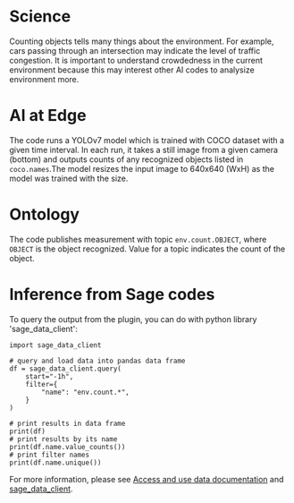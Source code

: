 # Science

Counting objects tells many things about the environment. For example, cars passing through an intersection may indicate the level of traffic congestion. It is important to understand crowdedness in the current environment because this may interest other AI codes to analysize environment more.

# AI at Edge

The code runs a YOLOv7 model which is trained with COCO dataset with a given time interval. In each run, it takes a still image from a given camera (bottom) and outputs counts of any recognized objects listed in `coco.names`.The model resizes the input image to 640x640 (WxH) as the model was trained with the size.

# Ontology

The code publishes measurement with topic `env.count.OBJECT`, where `OBJECT` is the object recognized. Value for a topic indicates the count of the object.

# Inference from Sage codes
To query the output from the plugin, you can do with python library 'sage_data_client':
```
import sage_data_client

# query and load data into pandas data frame
df = sage_data_client.query(
    start="-1h",
    filter={
        "name": "env.count.*",
    }
)

# print results in data frame
print(df)
# print results by its name
print(df.name.value_counts())
# print filter names
print(df.name.unique())
```
For more information, please see [Access and use data documentation](https://docs.sagecontinuum.org/docs/tutorials/accessing-data) and [sage_data_client](https://pypi.org/project/sage-data-client/).
